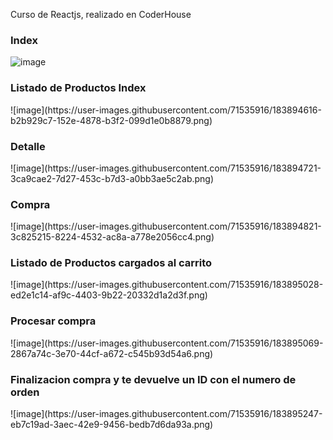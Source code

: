 Curso de Reactjs, realizado en CoderHouse


<h3>Index</h3>

![image](https://user-images.githubusercontent.com/71535916/183894438-7462e754-dde9-4045-9a71-7493ee769d53.png)

<h3>Listado de Productos Index</h3>
![image](https://user-images.githubusercontent.com/71535916/183894616-b2b929c7-152e-4878-b3f2-099d1e0b8879.png)

<h3>Detalle</h3>
![image](https://user-images.githubusercontent.com/71535916/183894721-3ca9cae2-7d27-453c-b7d3-a0bb3ae5c2ab.png)

<h3>Compra</h3>
![image](https://user-images.githubusercontent.com/71535916/183894821-3c825215-8224-4532-ac8a-a778e2056cc4.png)

<h3>Listado de Productos cargados al carrito</h3>
![image](https://user-images.githubusercontent.com/71535916/183895028-ed2e1c14-af9c-4403-9b22-20332d1a2d3f.png)

<h3>Procesar compra</h3>
![image](https://user-images.githubusercontent.com/71535916/183895069-2867a74c-3e70-44cf-a672-c545b93d54a6.png)

<h3>Finalizacion compra y te devuelve un ID con el numero de orden</h3>
![image](https://user-images.githubusercontent.com/71535916/183895247-eb7c19ad-3aec-42e9-9456-bedb7d6da93a.png)
